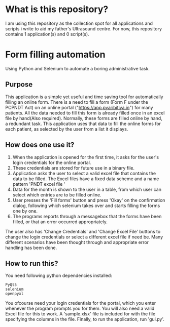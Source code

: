 # What is this repository?

I am using this repository as the collection spot for all applications and scripts i write to aid my father's Ultrasound centre.
For now, this repository contains 1 application(s) and 0 script(s).

# Form filling automation

Using Python and Selenium to automate a boring administrative task.

## Purpose

This application is a simple yet useful and time saving tool for automatically filling an online form. 
There is a need to fill a form (Form F under the PCPNDT Act) on an online portal ("https://app.pyaribitiya.in") for many patients. All the data needed to fill this form is already filled once in an excel file by hand(Also required). 
Normally, these forms are filled online by hand, a redundant task.
This application uses that data to fill the online forms for each patient, as selected by the user from a list it displays.

## How does one use it?

1. When the application is opened for the first time, it asks for the user's login credentials for the online portal.
2. These credentials are stored for future use in a binary file.
3. Application asks the user to select a valid excel file that contains the data to be filled.
   The Excel files have a fixed data scheme and a name pattern 'PNDT excel file <month> <year>'
4. Data for the month is shown to the user in a table, from which user can select which entries are to be filled online.
5. User presses the 'Fill forms' button and press 'Okay' on the confirmation dialog, following which selenium takes over and 
starts filling the forms one by one. 
6. The programs reports through a messagebox that the forms have been filled, or that an error occurred appropriately.

The user also has 'Change Credentials' and 'Change Excel File' buttons to change the login credentials or select a different excel file if need be.
Many different scenarios have been thought through and appropriate error handling has been done.

## How to run this?
You need following python dependencies installed:

```
PyQt5
selenium
openpyxl
```

You ofcourse need your login credentials for the portal, which you enter whenever the program prompts you for them.
You will also need a valid Excel file for this to work.
A 'sample.xlsx' file is included for with the file specifying the columns in the file.
Finally, to run the application, run 'gui.py'.
